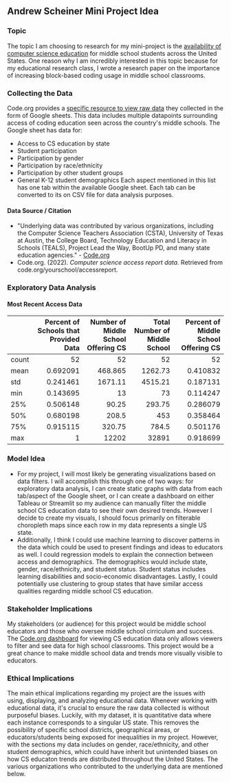 ## Andrew Scheiner Mini Project Idea
### Topic
The topic I am choosing to research for my mini-project is the [availability of computer science education](https://advocacy.code.org/report-data/) for middle school students across the United States. One reason why I am incredibly interested in this topic because for my educational research class, I wrote a research paper on the importance of increasing block-based coding usage in middle school classrooms.
### Collecting the Data
Code.org provides a [specific resource to view raw data](https://docs.google.com/spreadsheets/d/1TJ5-BmrTbcEcDDn3RSQccbLaAQ06t1YSsNxXGeBKOM0/edit?gid=0#gid=0) they collected in the form of Google sheets. This data includes multiple datapoints surrounding access of coding education seen across the country's middle schools. The Google sheet has data for:
- Access to CS education by state
- Student participation
- Participation by gender
- Participation by race/ethnicity
- Participation by other student groups
- General K-12 student demographics
Each aspect mentioned in this list has one tab within the available Google sheet. Each tab can be converted to its on CSV file for data analysis purposes.

#### Data Source / Citation
- "Underlying data was contributed by various organizations, including the Computer Science Teachers Association (CSTA), University of Texas at Austin, the College Board, Technology Education and Literacy in Schools (TEALS), Project Lead the Way, BootUp PD, and many state education agencies." - [Code.org](https://advocacy.code.org/report-data/)
- Code.org. (2022). *Computer science access report data.* Retrieved from code.org/yourschool/accessreport.

### Exploratory Data Analysis
#### Most Recent Access Data
|       |   Percent of Schools that Provided Data |   Number of Middle School Offering CS |   Total Number of Middle School |   Percent of Middle School Offering CS |
|:------|----------------------------------------:|--------------------------------------:|--------------------------------:|---------------------------------------:|
| count |                               52        |                                52     |                           52    |                              52        |
| mean  |                                0.692091 |                               468.865 |                         1262.73 |                               0.410832 |
| std   |                                0.241461 |                              1671.11  |                         4515.21 |                               0.187131 |
| min   |                                0.143695 |                                13     |                           73    |                               0.114247 |
| 25%   |                                0.506148 |                                90.25  |                          293.75 |                               0.286079 |
| 50%   |                                0.680198 |                               208.5   |                          453    |                               0.358464 |
| 75%   |                                0.915115 |                               320.75  |                          784.5  |                               0.501176 |
| max   |                                1        |                             12202     |                        32891    |                               0.918699 |

### Model Idea
- For my project, I will most likely be generating visualizations based on data filters. I will accomplish this through one of two ways: for exploratory data analysis, I can create static graphs with data from each tab/aspect of the Google sheet, or I can create a dashboard on either Tableau or Streamlit so my audience can manually filter the middle school CS education data to see their own desired trends. However I decide to create my visuals, I should focus primarily on filterable choropleth maps since each row in my data represents a single US state.
- Additionally, I think I could use machine learning to discover patterns in the data which could be used to present findings and ideas to educators as well. I could regression models to explain the connection between access and demographics. The demographics would include state, gender, race/ethnicity, and student status. Student status includes learning disabilities and socio-economic disadvantages. Lastly, I could potentially use clustering to group states that have similar access qualities regarding middle school CS education.

### Stakeholder Implications
My stakeholders (or audience) for this project would be middle school educators and those who oversee middle school cirriculum and success. The [Code.org dashboard](https://advocacy.code.org/report-data/) for viewing CS education data only allows viewers to filter and see data for high school classrooms. This project would be a great chance to make middle school data and trends more visually visible to educators.

### Ethical Implications
The main ethical implications regarding my project are the issues with using, displaying, and analyzing educational data. Whenever working with educational data, it's crucial to ensure the raw data collected is without purposeful biases. Luckily, with my dataset, it is quantitative data where each instance corresponds to a singular US state. This removes the possibility of specific school districts, geographical areas, or educators/students being exposed for inequalities in my project. However, with the sections my data includes on gender, race/ethnicity, and other student demographics, which could have inherit but unintended biases on how CS educaton trends are distributed throughout the United States. The various organizations who contributed to the underlying data are mentioned below.